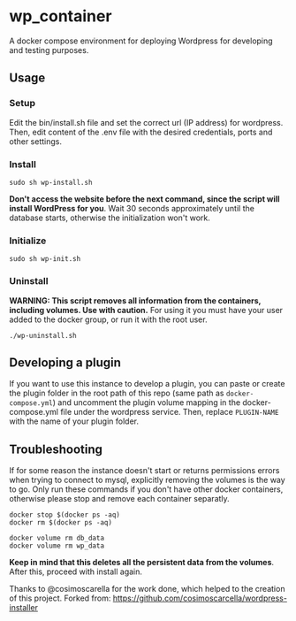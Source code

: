 # wp_container

A docker compose environment for deploying Wordpress for developing and testing purposes.

## Usage

### Setup
Edit the bin/install.sh file and set the correct url (IP address) for wordpress. Then, edit content of the .env file with the desired credentials, ports and other settings.

### Install
```
sudo sh wp-install.sh
```
**Don't access the website before the next command, since the script will install WordPress for you**. Wait 30 seconds approximately until the database starts, otherwise the initialization won't work.

### Initialize
```
sudo sh wp-init.sh
```

### Uninstall
**WARNING: This script removes all information from the containers, including volumes. Use with caution.** For using it you must have your user added to the docker group, or run it with the root user.
```
./wp-uninstall.sh
```

## Developing a plugin
If you want to use this instance to develop a plugin, you can paste or create the plugin folder in the root path of this repo (same path as `docker-compose.yml`) and uncomment the plugin volume mapping in the docker-compose.yml file under the wordpress service. Then, replace `PLUGIN-NAME` with the name of your plugin folder.

## Troubleshooting
If for some reason the instance doesn't start or returns permissions errors when trying to connect to mysql, explicitly removing the volumes is the way to go. Only run these commands if you don't have other docker containers, otherwise please stop and remove each container separatly.
```
docker stop $(docker ps -aq)
docker rm $(docker ps -aq)

docker volume rm db_data
docker volume rm wp_data
```
**Keep in mind that this deletes all the persistent data from the volumes**. After this, proceed with install again.

Thanks to @cosimoscarella for the work done, which helped to the creation of this project.
Forked from: https://github.com/cosimoscarcella/wordpress-installer
